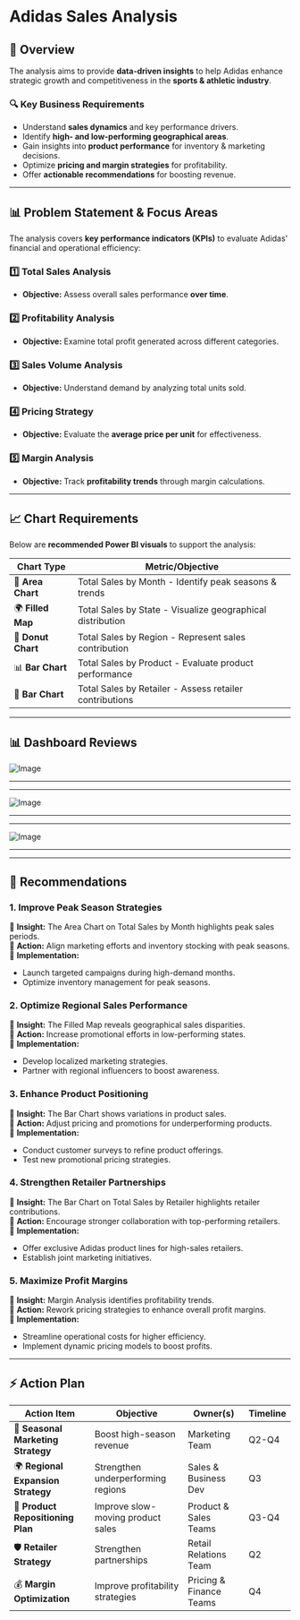 #  Adidas Sales Analysis

## 📌 Overview
The analysis aims to provide **data-driven insights** to help Adidas enhance strategic growth and competitiveness in the **sports & athletic industry**.

### 🔍 Key Business Requirements

- Understand **sales dynamics** and key performance drivers.
- Identify **high- and low-performing geographical areas**.
- Gain insights into **product performance** for inventory & marketing decisions.
- Optimize **pricing and margin strategies** for profitability.
- Offer **actionable recommendations** for boosting revenue.

---

## 📊 Problem Statement & Focus Areas

The analysis covers **key performance indicators (KPIs)** to evaluate Adidas' financial and operational efficiency:

### **1️⃣ Total Sales Analysis**
- **Objective:** Assess overall sales performance **over time**.

### **2️⃣ Profitability Analysis**
- **Objective:** Examine total profit generated across different categories.

### **3️⃣ Sales Volume Analysis**
- **Objective:** Understand demand by analyzing total units sold.

### **4️⃣ Pricing Strategy**
- **Objective:** Evaluate the **average price per unit** for effectiveness.

### **5️⃣ Margin Analysis**
- **Objective:** Track **profitability trends** through margin calculations.

---

## 📈 Chart Requirements

Below are **recommended Power BI visuals** to support the analysis:

| **Chart Type**                          | **Metric/Objective**                                         |
|------------------------------------------|--------------------------------------------------------------|
| 📌 **Area Chart**                        | Total Sales by Month - Identify peak seasons & trends       |
| 🌍 **Filled Map**                         | Total Sales by State - Visualize geographical distribution  |
| 🍩 **Donut Chart**                        | Total Sales by Region - Represent sales contribution        |
| 📊 **Bar Chart**                          | Total Sales by Product - Evaluate product performance       |
| 🛒 **Bar Chart**                          | Total Sales by Retailer - Assess retailer contributions     |

---

## 📊 Dashboard Reviews

![Image](https://github.com/user-attachments/assets/009a3394-28db-431f-885f-e497248e4a9b)






---
---

![Image](https://github.com/user-attachments/assets/1235d349-f9de-4c85-9ec2-1c38521dba2f)








---
---

![Image](https://github.com/user-attachments/assets/0f5a6326-8a37-4dec-ad48-990aa377c60f)


---
---

## 📌 Recommendations

### **1. Improve Peak Season Strategies**
🔹 **Insight:** The Area Chart on Total Sales by Month highlights peak sales periods.  
🔹 **Action:** Align marketing efforts and inventory stocking with peak seasons.  
🔹 **Implementation:**  
   - Launch targeted campaigns during high-demand months.  
   - Optimize inventory management for peak seasons.

### **2. Optimize Regional Sales Performance**
🔹 **Insight:** The Filled Map reveals geographical sales disparities.  
🔹 **Action:** Increase promotional efforts in low-performing states.  
🔹 **Implementation:**  
   - Develop localized marketing strategies.  
   - Partner with regional influencers to boost awareness.

### **3. Enhance Product Positioning**
🔹 **Insight:** The Bar Chart shows variations in product sales.  
🔹 **Action:** Adjust pricing and promotions for underperforming products.  
🔹 **Implementation:**  
   - Conduct customer surveys to refine product offerings.  
   - Test new promotional pricing strategies.

### **4. Strengthen Retailer Partnerships**
🔹 **Insight:** The Bar Chart on Total Sales by Retailer highlights retailer contributions.  
🔹 **Action:** Encourage stronger collaboration with top-performing retailers.  
🔹 **Implementation:**  
   - Offer exclusive Adidas product lines for high-sales retailers.  
   - Establish joint marketing initiatives.

### **5. Maximize Profit Margins**
🔹 **Insight:** Margin Analysis identifies profitability trends.  
🔹 **Action:** Rework pricing strategies to enhance overall profit margins.  
🔹 **Implementation:**  
   - Streamline operational costs for higher efficiency.  
   - Implement dynamic pricing models to boost profits.

---
## ⚡ Action Plan

| **Action Item** | **Objective** | **Owner(s)** | **Timeline** |
|---------------|--------------|------------|------------|
| 🌈 **Seasonal Marketing Strategy** | Boost high-season revenue | Marketing Team | Q2-Q4 |
| 🌍 **Regional Expansion Strategy** | Strengthen underperforming regions | Sales & Business Dev | Q3 |
| 🥑 **Product Repositioning Plan** | Improve slow-moving product sales | Product & Sales Teams | Q3-Q4 |
| 🛡️ **Retailer Strategy** | Strengthen partnerships | Retail Relations Team | Q2 |
| 💰 **Margin Optimization** | Improve profitability strategies | Pricing & Finance Teams | Q4 |













